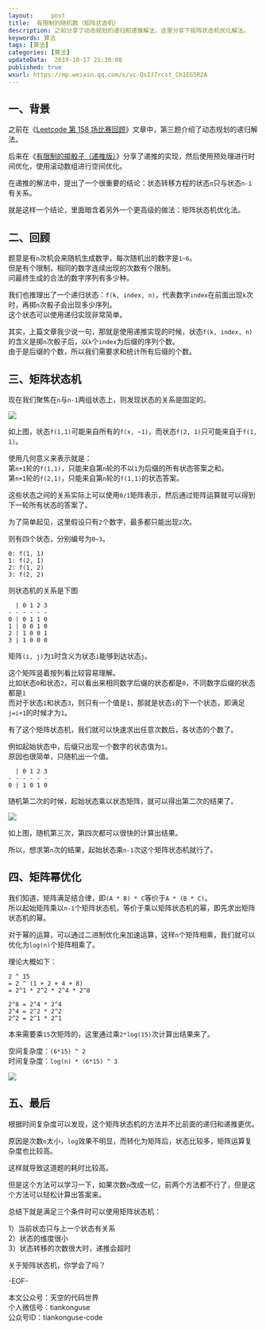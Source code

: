 ```yaml
---   
layout:     post  
title:  有限制的随机数（矩阵状态机）
description: 之前分享了动态规划的递归和递推解法，这里分享下矩阵状态机优化解法。  
keywords: 算法 
tags: [算法]    
categories: [算法]  
updateData:  2019-10-17 21:30:00  
published: true  
wxurl: https://mp.weixin.qq.com/s/vc-QsIJ7rcst_Ch1EG5R2A  
---  
```



## 一、背景  


之前在《[Leetcode 第 158 场比赛回顾](https://mp.weixin.qq.com/s/G5in4o97C9IDbvyhmUPT_w)》文章中，第三题介绍了动态规划的递归解法。  

后来在《[有限制的掷骰子（递推版）](https://mp.weixin.qq.com/s/0L3US2Hyl9em8lJlHOAZjA)》分享了递推的实现，然后使用预处理进行时间优化，使用滚动数组进行空间优化。  


在递推的解法中，提出了一个很重要的结论：状态转移方程的状态`n`只与状态`n-1`有关系。  


就是这样一个结论，里面暗含着另外一个更高级的做法：矩阵状态机优化法。  



## 二、回顾  


题意是有`n`次机会来随机生成数字，每次随机出的数字是`1~6`。  
但是有个限制，相同的数字连续出现的次数有个限制。  
问最终生成的合法的数字序列有多少种。  



我们也推理出了一个递归状态：`f(k, index, n)`，代表数字`index`在前面出现`k`次时，再掷`n`次骰子会出现多少序列。  
这个状态可以使用递归实现非常简单。  


其实，上篇文章我少说一句，那就是使用递推实现的时候，状态`f(k, index, n)`的含义是掷`n`次骰子后，以`k`个`index`为后缀的序列个数。  
由于是后缀的个数，所以我们需要求和统计所有后缀的个数。  



## 三、矩阵状态机  


现在我们聚焦在`n`与`n-1`两组状态上，则发现状态的关系是固定的。  


![](https://res2019.tiankonguse.com/images/2019/10/17/001.jpg)


如上图，状态`f(1,1)`可能来自所有的`f(x, ~1)`，而状态`f(2, 1)`只可能来自于`f(1, 1)`。  


使用几何意义来表示就是：  
第`n+1`轮的`f(1,1)`，只能来自第`n`轮的不以`1`为后缀的所有状态答案之和。  
第`n+1`轮的`f(2,1)`，只能来自第`n`轮的`f(1,1)`的状态答案。  


这些状态之间的关系实际上可以使用`0/1`矩阵表示，然后通过矩阵运算就可以得到下一轮所有状态的答案了。  


为了简单起见，这里假设只有`2`个数字，最多都只能出现`2`次。  


则有四个状态，分别编号为`0~3`。  


```
0: f(1, 1)
1: f(2, 1)
2: f(1, 2)
3: f(2, 2)
```


则状态机的关系是下图  


```
  | 0 1 2 3
- - - - - -
0 | 0 1 1 0
1 | 0 0 1 0
2 | 1 0 0 1
3 | 1 0 0 0
```


矩阵`(i, j)`为`1`时含义为状态`i`能够到达状态`j`。  


这个矩阵竖着按列看比较容易理解。  
比如状态`0`和状态`2`，可以看出来相同数字后缀的状态都是`0`，不同数字后缀的状态都是`1`  
而对于状态`1`和状态`3`，则只有一个值是`1`，那就是状态`i`的下一个状态，即满足`j=i+1`的时候才为`1`。  



有了这个矩阵状态机，我们就可以快速求出任意次数后，各状态的个数了。  



例如起始状态中，后缀只出现一个数字的状态值为`1`。  
原因也很简单，只随机出一个值。  


```
  | 0 1 2 3
- - - - - -
0 | 1 0 1 0
```


随机第二次的时候，起始状态乘以状态矩阵，就可以得出第二次的结果了。  


![](https://res2019.tiankonguse.com/images/2019/10/17/003.jpg)


如上图，随机第三次，第四次都可以很快的计算出结果。  


所以，想求第`n`次的结果，起始状态乘`n-1`次这个矩阵状态机就行了。  


## 四、矩阵幂优化  


我们知道，矩阵满足结合律，即`(A * B) * C`等价于`A * (B * C)`。  
所以起始矩阵乘以`n-1`个矩阵状态机，等价于乘以矩阵状态机的幂，即先求出矩阵状态机的幂。  


对于幂的运算，可以通过二进制优化来加速运算，这样`n`个矩阵相乘，我们就可以优化为`log(n)`个矩阵相乘了。  


理论大概如下：  


```
2 ^ 15
= 2 ^ (1 + 2 + 4 + 8)
= 2^1 * 2^2 * 2^4 * 2^8

2^8 = 2^4 * 2^4
2^4 = 2^2 * 2^2
2^2 = 2^1 * 2^1
```

本来需要乘`15`次矩阵的，这里通过乘`2*log(15)`次计算出结果来了。  


空间复杂度：`(6*15) ^ 2`  
时间复杂度：`log(n) * (6*15) ^ 3`  


![](https://res2019.tiankonguse.com/images/2019/10/17/003.png)


## 五、最后  


根据时间复杂度可以发现，这个矩阵状态机的方法并不比前面的递归和递推更优。  


原因是次数`n`太小，`log`效果不明显，而转化为矩阵后，状态比较多，矩阵运算复杂度也比较高。  


这样就导致这道题的耗时比较高。  


但是这个方法可以学习一下，如果次数`n`改成一亿，前两个方法都不行了，但是这个方法可以轻松计算出答案来。  


总结下就是满足三个条件时可以使用矩阵状态机：  


1）当前状态只与上一个状态有关系  
2）状态的维度很小  
3）状态转移的次数很大时，递推会超时  


关于矩阵状态机，你学会了吗？  



-EOF-  


本文公众号：天空的代码世界  
个人微信号：tiankonguse  
公众号ID：tiankonguse-code  
  


